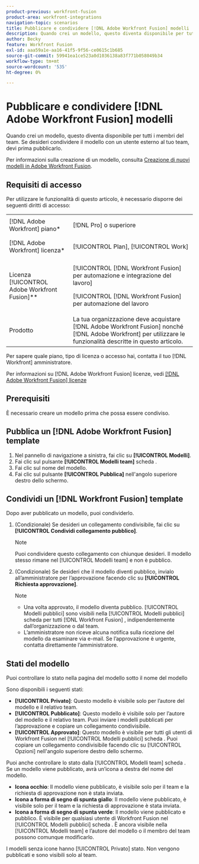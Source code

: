 ```yaml
---
product-previous: workfront-fusion
product-area: workfront-integrations
navigation-topic: scenarios
title: Pubblicare e condividere [!DNL Adobe Workfront Fusion] modelli
description: Quando crei un modello, questo diventa disponibile per tutti i membri del team. Se desideri condividere il modello con un utente esterno al tuo team, devi prima pubblicarlo.
author: Becky
feature: Workfront Fusion
exl-id: aaa59a1e-aa16-41f5-9f56-ce0615c1b685
source-git-commit: 59941ea1ce523a0d1036138a83f771b058049b34
workflow-type: tm+mt
source-wordcount: '535'
ht-degree: 0%

---
```


# Pubblicare e condividere [!DNL Adobe Workfront Fusion] modelli

Quando crei un modello, questo diventa disponibile per tutti i membri del team. Se desideri condividere il modello con un utente esterno al tuo team, devi prima pubblicarlo.

Per informazioni sulla creazione di un modello, consulta [Creazione di nuovi modelli in Adobe Workfront Fusion](../../../workfront-fusion/scenarios/templates/create-new-fusion-templates.md).

## Requisiti di accesso

Per utilizzare le funzionalità di questo articolo, è necessario disporre dei seguenti diritti di accesso:

<table style="table-layout:auto"> 
 <col> 
 <col> 
 <tbody> 
  <tr> 
    <td role="rowheader">[!DNL Adobe Workfront] piano*</td> 
   <td> <p>[!DNL Pro] o superiore</p> </td> 
  </tr> 
  <tr data-mc-conditions=""> 
   <td role="rowheader">[!DNL Adobe Workfront] licenza*</td> 
   <td> <p>[!UICONTROL Plan], [!UICONTROL Work]</p> </td> 
  </tr> 
  <tr> 
   <td role="rowheader">Licenza [!UICONTROL Adobe Workfront Fusion]**</td> 
  <td> <p>[!UICONTROL [!DNL Workfront Fusion] per automazione e integrazione del lavoro] </p><p>[!UICONTROL [!DNL Workfront Fusion] per automazione del lavoro </p>  </td>    </tr> 
  </tr> 
  <tr> 
   <td role="rowheader">Prodotto</td> 
   <td>La tua organizzazione deve acquistare [!DNL Adobe Workfront Fusion] nonché [!DNL Adobe Workfront] per utilizzare le funzionalità descritte in questo articolo.</td> 
  </tr> 
 </tbody> 
</table>

Per sapere quale piano, tipo di licenza o accesso hai, contatta il tuo [!DNL Workfront] amministratore.

Per informazioni su [!DNL Adobe Workfront Fusion] licenze, vedi [[!DNL Adobe Workfront Fusion] licenze](../../../workfront-fusion/get-started/license-automation-vs-integration.md)

## Prerequisiti

È necessario creare un modello prima che possa essere condiviso.

## Pubblica un [!DNL Adobe Workfront Fusion] template

1. Nel pannello di navigazione a sinistra, fai clic su **[!UICONTROL Modelli]**.
1. Fai clic sul pulsante **[!UICONTROL Modelli team]** scheda .
1. Fai clic sul nome del modello.
1. Fai clic sul pulsante **[!UICONTROL Pubblica]** nell&#39;angolo superiore destro dello schermo.

## Condividi un [!DNL Workfront Fusion] template

Dopo aver pubblicato un modello, puoi condividerlo.

1. (Condizionale) Se desideri un collegamento condivisibile, fai clic su **[!UICONTROL Condividi collegamento pubblico]**.

   >[!NOTE]
   >
   >Puoi condividere questo collegamento con chiunque desideri. Il modello stesso rimane nel [!UICONTROL Modelli team] e non è pubblico.

1. (Condizionale) Se desideri che il modello diventi pubblico, invialo all’amministratore per l’approvazione facendo clic su **[!UICONTROL Richiesta approvazione]**.

   >[!NOTE]
   >
   >* Una volta approvato, il modello diventa pubblico. [!UICONTROL Modelli pubblici] sono visibili nella [!UICONTROL Modelli pubblici] scheda per tutti [!DNL Workfront Fusion] , indipendentemente dall’organizzazione o dal team.
   >* L’amministratore non riceve alcuna notifica sulla ricezione del modello da esaminare via e-mail. Se l’approvazione è urgente, contatta direttamente l’amministratore.



## Stati del modello

Puoi controllare lo stato nella pagina del modello sotto il nome del modello

Sono disponibili i seguenti stati:

* **[!UICONTROL Privato]**: Questo modello è visibile solo per l’autore del modello e il relativo team.
* **[!UICONTROL Pubblicato]**: Questo modello è visibile solo per l’autore del modello e il relativo team. Puoi inviare i modelli pubblicati per l’approvazione e copiare un collegamento condivisibile.
* **[!UICONTROL Approvato]**: Questo modello è visibile per tutti gli utenti di Workfront Fusion nel [!UICONTROL Modelli pubblici] scheda . Puoi copiare un collegamento condivisibile facendo clic su [!UICONTROL Opzioni] nell&#39;angolo superiore destro dello schermo.

Puoi anche controllare lo stato dalla [!UICONTROL Modelli team] scheda . Se un modello viene pubblicato, avrà un’icona a destra del nome del modello.

* **Icona occhio**: Il modello viene pubblicato, è visibile solo per il team e la richiesta di approvazione non è stata inviata.
* **Icona a forma di segno di spunta giallo**: Il modello viene pubblicato, è visibile solo per il team e la richiesta di approvazione è stata inviata.
* **Icona a forma di segno di spunta verde**: Il modello viene pubblicato e pubblico. È visibile per qualsiasi utente di Workfront Fusion nel [!UICONTROL Modelli pubblici] scheda . È ancora visibile nella [!UICONTROL Modelli team] e l’autore del modello o il membro del team possono comunque modificarlo.

I modelli senza icone hanno [!UICONTROL Privato] stato. Non vengono pubblicati e sono visibili solo al team.
